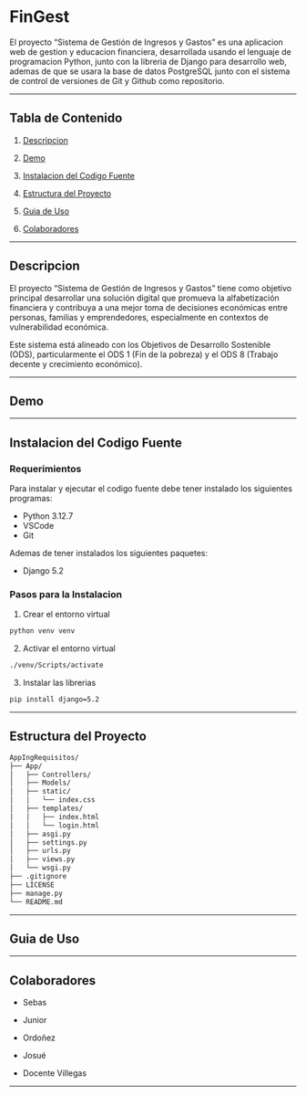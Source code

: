 # FinGest
El proyecto “Sistema de Gestión de Ingresos y Gastos” es una aplicacion web de gestion y educacion financiera, desarrollada usando el lenguaje de programacion Python, junto con la libreria de Django para desarrollo web, ademas de que se usara la base de datos PostgreSQL junto con el sistema de control de versiones de Git y Github como repositorio.

---

## Tabla de Contenido
1. [Descripcion](#descripcion)

2. [Demo](#demo)

3. [Instalacion del Codigo Fuente](#instalacion-del-codigo-fuente)

4. [Estructura del Proyecto](#estructura-del-proyecto)

5. [Guia de Uso](#guia-de-uso)

6. [Colaboradores](#guia-de-uso)

---

## Descripcion

El proyecto “Sistema de Gestión de Ingresos y Gastos” tiene como objetivo principal desarrollar una solución digital que promueva la alfabetización financiera y contribuya a una mejor toma de decisiones económicas entre personas, familias y emprendedores, especialmente en contextos de vulnerabilidad económica. 

Este sistema está alineado con los Objetivos de Desarrollo Sostenible (ODS), particularmente el ODS 1 (Fin de la pobreza) y el ODS 8 (Trabajo decente y crecimiento económico).

---

## Demo

---

## Instalacion del Codigo Fuente
### Requerimientos

Para instalar y ejecutar el codigo fuente debe tener instalado los siguientes programas:
* Python 3.12.7
* VSCode
* Git

Ademas de tener instalados los siguientes paquetes:
* Django 5.2

### Pasos para la Instalacion
1. Crear el entorno virtual
```bash
python venv venv 
```

2. Activar el entorno virtual
```bash
./venv/Scripts/activate 
```

3. Instalar las librerias
```bash
pip install django=5.2 
```

---

## Estructura del Proyecto

```bash
AppIngRequisitos/
├── App/
│   ├── Controllers/
│   ├── Models/
│   ├── static/
│   │   └── index.css
│   ├── templates/
│   │   ├── index.html
│   │   └── login.html
│   ├── asgi.py
│   ├── settings.py
│   ├── urls.py
│   ├── views.py
│   └── wsgi.py
├── .gitignore
├── LICENSE
├── manage.py
└── README.md
```

---

## Guia de Uso

---

## Colaboradores

* Sebas

* Junior

* Ordoñez

* Josué

* Docente Villegas

---
